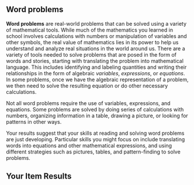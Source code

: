 ## Word problems 

**Word problems** are real-world problems that can be solved using a variety of mathematical tools. While much of the mathematics you learned in school involves calculations with numbers or manipulation of variables and other symbols, the real value of mathematics lies in its power to help us understand and analyze real situations in the world around us. There are a variety of tools needed to solve problems that are posed in the form of words and stories, starting with translating the problem into mathematical language. This includes identifying and labeling quantities and writing their relationships in the form of algebraic *variables*, *expressions*, or *equations*. In some problems, once we have the algebraic representation of a problem, we then need to solve the resulting equation or do other necessary calculations. 

Not all word problems require the use of variables, expressions, and equations. Some problems are solved by doing series of calculations with numbers, organizing information in a table, drawing a picture, or looking for patterns in other ways. 

Your results suggest that your skills at reading and solving word problems are just developing. Particular skills you might focus on include translating words into equations and other mathematical expressions, and using different strategies such as pictures, tables, and pattern-finding to solve problems. 

## Your Item Results
